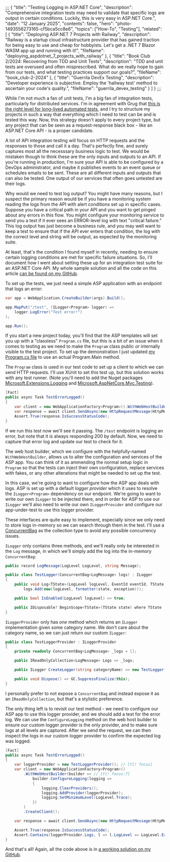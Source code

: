 ;;;
{
	"title": "Testing Logging in ASP.NET Core",
	"description": "Comprehensive integration tests may need to validate that specific logs are output in certain conditions. Luckily, this is very easy in ASP.NET Core.",
	"date": "12 January 2025",
	"contents": false,
	"hero": "photo-1493556273165-cf5bca5cc8e6",
    "topics": ["How-To", "Testing"],
    "related": [
		{ "title": "Deploying ASP.NET 7 Projects with Railway", "description": "Railway is a startup cloud infrastructure provider that has gained traction for being easy to use and cheap for hobbyists. Let's get a .NET 7 Blazor WASM app up and running with it!", "fileName": "deploying_aspdotnet_7_projects_with_railway" },
		{ "title": "Book Club 2/2024: Recovering from TDD and Unit Tests", "description": "TDD and unit tests are overused and often misprescribed. What do we really hope to gain from our tests, and what testing practices support our goals?", "fileName": "book_club-2-2024" },
		{ "title": "Guerrila DevEx Testing", "description": "Developer experience is subjective. Employ the 'hallway test' method to ascertain your code's quality.", "fileName": "guerrila_devex_testing" }
    ]
}
;;;

While I'm not much a fan of unit tests, I'm a big fan of integration tests, particularly for distributed services. I'm in agreement with Grug that [this is the right level for long-lived automated tests](https://grugbrain.dev/#grug-on-testing), and I try to structure my projects in such a way that everything which I need to test can be and is tested this way. Now, this strategy doesn't apply to every project type, but any project that can be seen as a request-response black box - like an ASP.NET Core API - is a proper candidate.

A lot of API integration testing will focus on HTTP requests and the responses to those and call it a day. That's perfectly fine, and surely captures most all the necesssary business logic to test. We would be mistaken though to think these are the only inputs and outputs to an API. If you're running in production, I'm sure your API is able to be configured by a DevOps administrator, and maybe it publishes events to an event queue or schedules emails to be sent. These are all different inputs and outputs that can also be tested. One output of our services that often goes untested are their logs.

Why would we need to test log output? You might have many reasons, but I suspect the primary reason would be if you have a monitoring system reading the logs from the API with alert conditions set up in specific cases. Suppose you have a critical path in your API and you want to get pinged about any errors in this flow. You might configure your monitoring service to send you a text if it ever sees an ERROR-level log with text "critical failure." This log output has just become a business rule, and you may well want to keep a test to ensure that if the API ever enters that condition, the log with the correct level and string will be output, as expected by the monitoring suite.

At least, that's the condition I found myself in recently, needing to ensure certain logging conditions are met for specific failure situations. So, I'll document how I went about setting these up for an integration test suite for an ASP.NET Core API. My whole sample solution and all the code on this article [can be found on my GitHub](https://github.com/IanWold/AspNetCoreTestLogOutput/tree/main).

To set up the tests, we just need a simple ASP application with an endpoint that logs an error:

```csharp
var app = WebApplication.CreateBuilder(args).Build();

app.MapPut("/test", (ILogger<Program> logger) =>
    logger.LogError("Test error!")
);

app.Run();
```

If you start a new project today, you'll find that the ASP templates will set you up with a "classless" `Program.cs` file, but this is a bit of an issue when it comes to testing as we need to make the `Program` class public _or_ internally visible to the test project. To set up the demonstration I just updated [my Program.cs file](https://github.com/IanWold/AspNetCoreTestLogOutput/blob/main/AspNetCoreTestLogOutput.Api/Program.cs) to use an actual Program.Main method.

The `Program` class is used in our test code to set up a client to which we can send HTTP requests. I'll use XUnit to set this test up, but this solution works with any test runner. (Note you'll need to add the Nuget packages [Microsoft.Extensions.Logging](https://www.nuget.org/packages/Microsoft.Extensions.Logging) and [Microsoft.AspNetCore.Mvc.Testing](https://www.nuget.org/packages/Microsoft.AspNetCore.Mvc.Testing)).

```csharp
[Fact]
public async Task TestErrorLogged()
{
    var client = new WebApplicationFactory<Program>().WithWebHostBuilder(builder => {}).CreateClient();
    var response = await client.SendAsync(new HttpRequestMessage(HttpMethod.Put, "/test"));
    Assert.True(response.IsSuccessStatusCode);
}
```

If we run this test now we'll see it passing. The `/test` endpoint is logging an error, but note that it is always responding 200 by default. Now, we need to capture that error log and update our test to check for it.

The web host builder, which we configure with the helpfully-named `WithWebHostBuilder`, allows us to alter the configuration and services of the ASP app. You can think of it as ammending the normal setup logic in `Program` so that the tests can inject their own configuration, replace services with fakes, or any other alterations that might be needed to set up the test.

In this case, we're going to want to configure how the ASP app deals with logs. ASP is set up with a default _logger provider_ which it uses to resolve the `ILogger<Program>` dependency on our endpoint. We're going to want to write our own `ILogger` to be injected there, and in order for ASP to use our `ILogger` we'll also need to write our own `ILoggerProvider` and configure our app-under-test to use this logger provider.

These interfaces are quite easy to implement, especially since we only need to store logs in-memory so we can search through them in the test. I'll use a [ConcurrentBag](https://learn.microsoft.com/en-us/dotnet/api/system.collections.concurrent.concurrentbag-1?view=net-9.0) as the collection type to avoid any possible concurrency issues.

`ILogger` only contains three methods, and we'll really only be interested in the `Log` message, in which we'll simply add the log into the in-memory `ConcurrentBag`:

```csharp
public record LogMessage(LogLevel LogLevel, string Message);

public class TestLogger(ConcurrentBag<LogMessage> logs) : ILogger
{
    public void Log<TState>(LogLevel logLevel, EventId eventId, TState state, Exception? exception, Func<TState, Exception?, string> formatter) =>
        logs.Add(new(logLevel, formatter(state, exception)));

    public bool IsEnabled(LogLevel logLevel) => true;

    public IDisposable? BeginScope<TState>(TState state) where TState : notnull => null;
}
```

`ILoggerProvider` only has _one_ method which returns an `ILogger` implementation given some category name. We don't care about the category name, so we can just return our custom `ILogger`:

```csharp
public class TestLoggerProvider : ILoggerProvider
{
    private readonly ConcurrentBag<LogMessage> _logs = [];

    public IReadOnlyCollection<LogMessage> Logs => _logs;

    public ILogger CreateLogger(string categoryName) => new TestLogger(_logs);

    public void Dispose() => GC.SuppressFinalize(this);
}

```

I personally prefer to not expose a `ConcurrentBag` and instead expose it as an `IReadOnlyCollection`, but that's a stylistic preference.

The only thing left is to revisit our test method - we need to configure our ASP app to use this logger provider, and we should add a test for the error log. We can use the `ConfigureLogging` method on the web host builder to ensure our custom logger provider is the only provider, and to make sure logs at all levels are captured. After we send the request, we can then inspect the logs in our custom logger provider to confirm the expected log was logged.

```csharp
[Fact]
public async Task TestErrorLogged()
{
    var loggerProvider = new TestLoggerProvider(); // [tl! focus]
    var client = new WebApplicationFactory<Program>()
        .WithWebHostBuilder(builder => // [tl! focus:7]
            builder.ConfigureLogging(logging =>
            {
                logging.ClearProviders();
                logging.AddProvider(loggerProvider);
                logging.SetMinimumLevel(LogLevel.Trace);
            })
        )
        .CreateClient();

    var response = await client.SendAsync(new HttpRequestMessage(HttpMethod.Put, "/test"));

    Assert.True(response.IsSuccessStatusCode);
    Assert.Contains(loggerProvider.Logs, l => l.LogLevel == LogLevel.Error && l.Message.Contains("Test error")); // [tl! focus]
}
```

And that's all! Again, all the code above is in [a working solution on my GitHub](https://github.com/IanWold/AspNetCoreTestLogOutput/tree/main). 